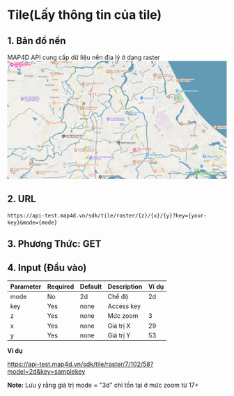 
# Tile(Lấy thông tin của tile)
## 1. Bản đồ nền
MAP4D API cung cấp dữ liệu nền địa lý ở dạng raster
[![Tile](../resources/tile.png)](https://map4d.vn)

## 2. URL
```
https://api-test.map4d.vn/sdk/tile/raster/{z}/{x}/{y}?key={your-key}&mode={mode}
```
## 3. Phương Thức: GET
## 4. Input (Đầu vào)
| Parameter     |Required | Default  | Description |Ví dụ| 
|---------------|---------|----------|------------ |-----|
| mode          |No       | 2d       | Chế độ      |2d   |
| key           |Yes      | none     | Access key  |     |
| z             |Yes      | none     | Mức zoom    |3    |
| x             |Yes      | none     | Giá trị X   |29   |
| y             |Yes      | none     | Giá trị Y   |53   |

**Ví dụ**

https://api-test.map4d.vn/sdk/tile/raster/7/102/58?model=2d&key=samplekey


**Note:** Lưu ý rằng giá trị mode = "3d" chỉ tồn tại ở mức zoom từ 17+
